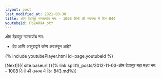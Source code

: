 ```yaml
---
layout: post
last_modified_at: 2021-03-30
title: ओम देवासूर गणसर्याय नमः - 1008 दिनों की तपस्या में दिन 844
youtubeId: Pb24RXA_btY
---
```

 
 
 ओम देवासूर गणसर्याय नमः  
 
 -  देव आणि असुरांद्वारे कोण अवलंबून आहे? 
 
  
 
  
 
 
 
 
 
 


{% include youtubePlayer.html id=page.youtubeId %}
 
[Next]({{ site.baseurl }}{% link  split1/_posts/2012-11-03-ओम देवासूर महा मथ्र्य नमः - 1008 दिनों की तपस्या में दिन 843.md%})
 
